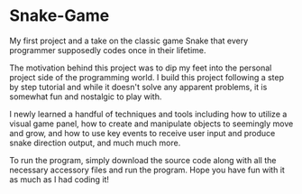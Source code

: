 # Snake-Game

My first project and a take on the classic game Snake that every programmer supposedly codes once in their lifetime.

The motivation behind this project was to dip my feet into the personal project side of the programming world. I build this project following a step by step
tutorial and while it doesn't solve any apparent problems, it is somewhat fun and nostalgic to play with.

I newly learned a handful of techniques and tools including how to utilize a visual game panel, how to create and manipulate objects to seemingly move and grow, and how to
use key events to receive user input and produce snake direction output, and much much more.

To run the program, simply download the source code along with all the necessary accessory files and run the program. Hope you have fun with it as much as I had
coding it!
